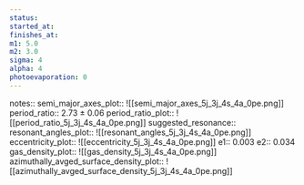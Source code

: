 ```yaml
---
status:
started_at:
finishes_at:
m1: 5.0
m2: 3.0
sigma: 4
alpha: 4
photoevaporation: 0
---
```


notes::
semi_major_axes_plot:: ![[semi_major_axes_5j_3j_4s_4a_0pe.png]]
period_ratio:: 2.73 ± 0.06
period_ratio_plot:: ![[period_ratio_5j_3j_4s_4a_0pe.png]]
suggested_resonance:: 
resonant_angles_plot:: ![[resonant_angles_5j_3j_4s_4a_0pe.png]]
eccentricity_plot:: ![[eccentricity_5j_3j_4s_4a_0pe.png]]
e1:: 0.003
e2:: 0.034
gas_density_plot:: ![[gas_density_5j_3j_4s_4a_0pe.png]]
azimuthally_avged_surface_density_plot:: ![[azimuthally_avged_surface_density_5j_3j_4s_4a_0pe.png]]
